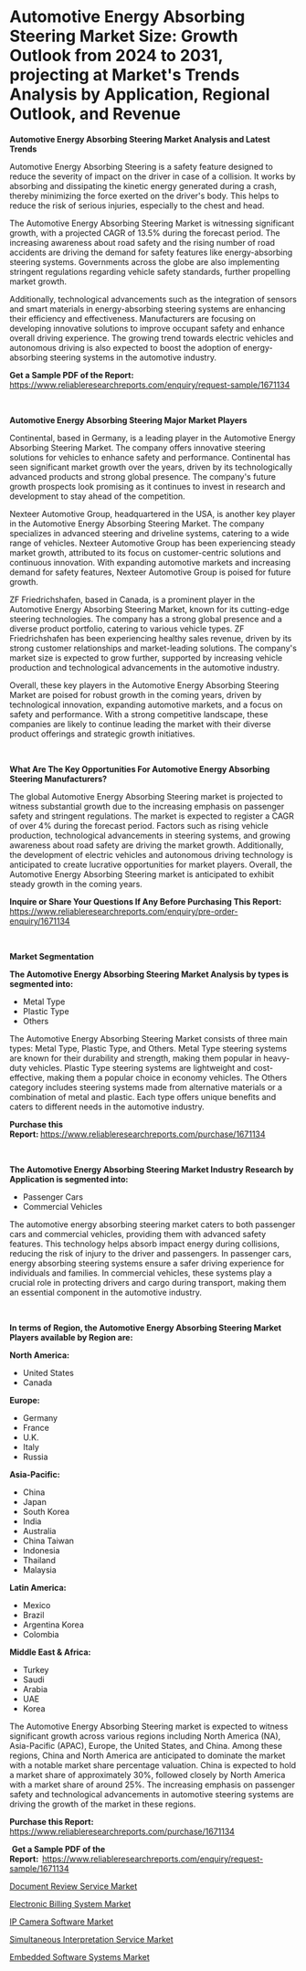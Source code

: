 <p><h1>Automotive Energy Absorbing Steering Market Size: Growth Outlook from 2024 to 2031, projecting at Market's Trends Analysis by Application, Regional Outlook, and Revenue</h1></p><p><strong>Automotive Energy Absorbing Steering Market Analysis and Latest Trends</strong></p>
<p><p>Automotive Energy Absorbing Steering is a safety feature designed to reduce the severity of impact on the driver in case of a collision. It works by absorbing and dissipating the kinetic energy generated during a crash, thereby minimizing the force exerted on the driver's body. This helps to reduce the risk of serious injuries, especially to the chest and head. </p><p>The Automotive Energy Absorbing Steering Market is witnessing significant growth, with a projected CAGR of 13.5% during the forecast period. The increasing awareness about road safety and the rising number of road accidents are driving the demand for safety features like energy-absorbing steering systems. Governments across the globe are also implementing stringent regulations regarding vehicle safety standards, further propelling market growth.</p><p>Additionally, technological advancements such as the integration of sensors and smart materials in energy-absorbing steering systems are enhancing their efficiency and effectiveness. Manufacturers are focusing on developing innovative solutions to improve occupant safety and enhance overall driving experience. The growing trend towards electric vehicles and autonomous driving is also expected to boost the adoption of energy-absorbing steering systems in the automotive industry.</p></p>
<p><strong>Get a Sample PDF of the Report:&nbsp;</strong> <a href="https://www.reliableresearchreports.com/enquiry/request-sample/1671134">https://www.reliableresearchreports.com/enquiry/request-sample/1671134</a></p>
<p>&nbsp;</p>
<p><strong>Automotive Energy Absorbing Steering Major Market Players</strong></p>
<p><p>Continental, based in Germany, is a leading player in the Automotive Energy Absorbing Steering Market. The company offers innovative steering solutions for vehicles to enhance safety and performance. Continental has seen significant market growth over the years, driven by its technologically advanced products and strong global presence. The company's future growth prospects look promising as it continues to invest in research and development to stay ahead of the competition.</p><p>Nexteer Automotive Group, headquartered in the USA, is another key player in the Automotive Energy Absorbing Steering Market. The company specializes in advanced steering and driveline systems, catering to a wide range of vehicles. Nexteer Automotive Group has been experiencing steady market growth, attributed to its focus on customer-centric solutions and continuous innovation. With expanding automotive markets and increasing demand for safety features, Nexteer Automotive Group is poised for future growth.</p><p>ZF Friedrichshafen, based in Canada, is a prominent player in the Automotive Energy Absorbing Steering Market, known for its cutting-edge steering technologies. The company has a strong global presence and a diverse product portfolio, catering to various vehicle types. ZF Friedrichshafen has been experiencing healthy sales revenue, driven by its strong customer relationships and market-leading solutions. The company's market size is expected to grow further, supported by increasing vehicle production and technological advancements in the automotive industry.</p><p>Overall, these key players in the Automotive Energy Absorbing Steering Market are poised for robust growth in the coming years, driven by technological innovation, expanding automotive markets, and a focus on safety and performance. With a strong competitive landscape, these companies are likely to continue leading the market with their diverse product offerings and strategic growth initiatives.</p></p>
<p>&nbsp;</p>
<p><strong>What Are The Key Opportunities For Automotive Energy Absorbing Steering Manufacturers?</strong></p>
<p><p>The global Automotive Energy Absorbing Steering market is projected to witness substantial growth due to the increasing emphasis on passenger safety and stringent regulations. The market is expected to register a CAGR of over 4% during the forecast period. Factors such as rising vehicle production, technological advancements in steering systems, and growing awareness about road safety are driving the market growth. Additionally, the development of electric vehicles and autonomous driving technology is anticipated to create lucrative opportunities for market players. Overall, the Automotive Energy Absorbing Steering market is anticipated to exhibit steady growth in the coming years.</p></p>
<p><strong>Inquire or Share Your Questions If Any Before Purchasing This Report:</strong> <a href="https://www.reliableresearchreports.com/enquiry/pre-order-enquiry/1671134">https://www.reliableresearchreports.com/enquiry/pre-order-enquiry/1671134</a></p>
<p>&nbsp;</p>
<p><strong>Market Segmentation</strong></p>
<p><strong>The Automotive Energy Absorbing Steering Market Analysis by types is segmented into:</strong></p>
<p><ul><li>Metal Type</li><li>Plastic Type</li><li>Others</li></ul></p>
<p><p>The Automotive Energy Absorbing Steering Market consists of three main types: Metal Type, Plastic Type, and Others. Metal Type steering systems are known for their durability and strength, making them popular in heavy-duty vehicles. Plastic Type steering systems are lightweight and cost-effective, making them a popular choice in economy vehicles. The Others category includes steering systems made from alternative materials or a combination of metal and plastic. Each type offers unique benefits and caters to different needs in the automotive industry.</p></p>
<p><strong>Purchase this Report:&nbsp;</strong><a href="https://www.reliableresearchreports.com/purchase/1671134">https://www.reliableresearchreports.com/purchase/1671134</a></p>
<p>&nbsp;</p>
<p><strong>The Automotive Energy Absorbing Steering Market Industry Research by Application is segmented into:</strong></p>
<p><ul><li>Passenger Cars</li><li>Commercial Vehicles</li></ul></p>
<p><p>The automotive energy absorbing steering market caters to both passenger cars and commercial vehicles, providing them with advanced safety features. This technology helps absorb impact energy during collisions, reducing the risk of injury to the driver and passengers. In passenger cars, energy absorbing steering systems ensure a safer driving experience for individuals and families. In commercial vehicles, these systems play a crucial role in protecting drivers and cargo during transport, making them an essential component in the automotive industry.</p></p>
<p>&nbsp;</p>
<p><strong>In terms of Region, the Automotive Energy Absorbing Steering Market Players available by Region are:</strong></p>
<p>
    <p> <strong> North America: </strong>
        <ul>
            <li>United States</li>
            <li>Canada</li>
        </ul>
        </p> 
    <p> <strong> Europe: </strong>
        <ul>
            <li>Germany</li>
            <li>France</li>
            <li>U.K.</li>
            <li>Italy</li>
            <li>Russia</li>
        </ul>
        </p> 
    <p> <strong> Asia-Pacific: </strong>
        <ul>
            <li>China</li>
            <li>Japan</li>
            <li>South Korea</li>
            <li>India</li>
            <li>Australia</li>
            <li>China Taiwan</li>
            <li>Indonesia</li>
            <li>Thailand</li>
            <li>Malaysia</li>
        </ul>
        </p> 
    <p> <strong> Latin America: </strong>
        <ul>
            <li>Mexico</li>
            <li>Brazil</li>
            <li>Argentina Korea</li>
            <li>Colombia</li>
        </ul>
        </p> 
    <p> <strong> Middle East & Africa: </strong>
        <ul>
            <li>Turkey</li>
            <li>Saudi</li>
            <li>Arabia</li>
            <li>UAE</li>
            <li>Korea</li>
        </ul>
    </p>
    </p>
<p><p>The Automotive Energy Absorbing Steering market is expected to witness significant growth across various regions including North America (NA), Asia-Pacific (APAC), Europe, the United States, and China. Among these regions, China and North America are anticipated to dominate the market with a notable market share percentage valuation. China is expected to hold a market share of approximately 30%, followed closely by North America with a market share of around 25%. The increasing emphasis on passenger safety and technological advancements in automotive steering systems are driving the growth of the market in these regions.</p></p>
<p><strong>Purchase this Report: </strong><a href="https://www.reliableresearchreports.com/purchase/1671134">https://www.reliableresearchreports.com/purchase/1671134</a></p>
<p>&nbsp;<strong>Get a Sample PDF of the Report:&nbsp;&nbsp;</strong><a href="https://www.reliableresearchreports.com/enquiry/request-sample/1671134">https://www.reliableresearchreports.com/enquiry/request-sample/1671134</a></p>
<p><strong></strong></p>
<p><p><a href="https://medium.com/@rubencarter5756/document-review-service-market-trends-forecast-and-competitive-analysis-to-2031-405ef701a0cb">Document Review Service Market</a></p><p><a href="https://medium.com/@v8581137/electronic-billing-system-market-outlook-industry-overview-and-forecast-2024-to-2031-b335c0dc092d">Electronic Billing System Market</a></p><p><a href="https://medium.com/@santosh.reportprime/ip-camera-software-market-analysis-its-cagr-market-segmentation-and-global-industry-overview-93b1b24aac8e">IP Camera Software Market</a></p><p><a href="https://medium.com/@rubencarter5756/simultaneous-interpretation-service-market-size-reveals-the-best-marketing-channels-in-global-6d5d07410361">Simultaneous Interpretation Service Market</a></p><p><a href="https://medium.com/@v8581137/embedded-software-systems-market-analysis-its-cagr-market-segmentation-and-global-industry-a6efb03e4d99">Embedded Software Systems Market</a></p></p>
